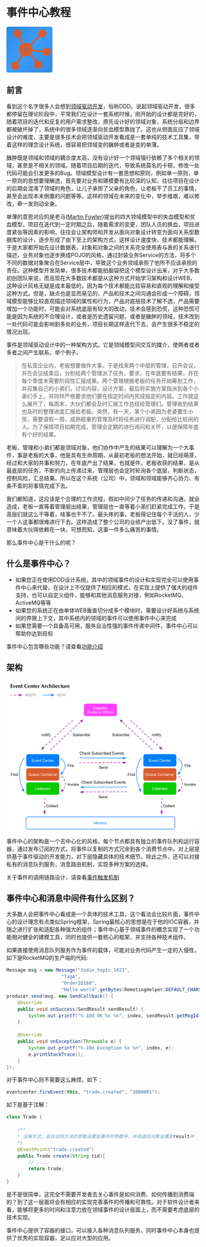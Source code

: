 # 事件中心教程

<img src="/images/logo.png" width="120" height="120" alt="事件中心logo" align="center" />

## 前言

看到这个名字很多人会想到[领域驱动开发](https://zh.wikipedia.org/wiki/%E5%9F%9F%E9%A9%B1%E5%8A%A8%E5%BC%80%E5%8F%91)，俗称DDD。说起领域驱动开发，很多都停留在理论阶段中，平常我们在设计一套系统时候，刚开始的设计都是完好的，随着项目的迭代和反复的用户需求整改，原先设计好的领域对象，系统分层和边界都被破坏掉了，系统中的很多领域逐渐向贫血模型靠拢了。这也从侧面反应了领域设计的难度，主要是很多技术会把领域驱动开发看成是一套单纯的技术工具集，带着这样的理念设计系统，很容易把领域变的臃肿或者是变的单薄。

臃肿既是领域和领域的耦合度太高，没有设计好一个领域强行依赖了多个相关的领域，甚至是不相关的领域。随着项目后期的迭代，导致系统莫名的卡顿，修改一处代码可能会引发更多的Bug。领域模型设计有一套思想和原则，例如单一原则，单一原则的思想要理解透，首先要对业务和建模要有比较深的认知，往往项目在设计的后期会混淆了领域的角色，让儿子承担了父亲的角色，让老板干了员工的事情，甚至会出现本末倒置的问题等等。这样的领域在未来的变化中，举步维艰，难以修改，牵一发则动全身。

单薄的意思对应的是老马([Martin Fowler](https://zh.wikipedia.org/wiki/%E9%A9%AC%E4%B8%81%C2%B7%E7%A6%8F%E5%8B%92))提出的四大领域模型中的失血模型和贫血模型，项目在迭代到一定时期之后，随着需求的变更，团队人员的换血，项目进度紧张等因素的影响，往往会让架构师和开发从面向对象设计转变为面向关系型数据库的设计，逐步形成了由下至上的架构方式，这样设计速度快，技术都能理解。于是大家都开始先设计数据表，对象和对象之间的关系完全使用表与表的关系进行描述，业务对象也逐步换成POJO的风格，通过封装业务Service的方法，将多个不同的数据对象聚合在Service层中，导致这个业务领域承担了他所不应该承担的责任。这种模型开发简单，很多技术都能拍脑袋把这个模型设计出来，对于大多数初创团队来说，而且现在大多数技术都是从这种方式开始学习架构和设计WEB，这种设计风格无疑是成本最低的，因为每个技术都能比较容易和直观的理解和接受这种方式。但是，缺点也是显而易见的，产品和技术之间沟通会形成一个障碍，领域模型能够比较直观描述领域的属性和行为，产品对底层技术了解不透，产品需要增加一个功能时，可能会对系统底层有较大的改动，技术会感到恐慌，这种恐慌可能是因为系统的不合理设计，或者是历史遗留问题，或者是臃肿的领域，技术改到一处代码可能会影响到多处的业务，项目长期这样迭代下去，会产生很多不稳定的情况出现。

事件是领域驱动设计中的一种架构方式。它是领域模型间交互的媒介，使两者或者多者之间产生联系，举个例子。

> 在私营企业内，老板想要做件大事，于是找来两个中层的管理，召开会议，并在会议结束后，分别给两个管理派了任务，要求，在年底要有结果，并在每个季度末需要阶段性汇报成果。两个管理根据老板的任务开始筹划工作，并召集自己的小弟们，讨论内容，设计方案，最后将实施方案指派到各个小弟们手上，并同样严格要求他们要在指定时间内完成指定的内容。工作就这么展开了，每周末，大伙们都会及时汇报工作总结给管理们，管理收到结果也及时的整理进度汇报给老板。突然，有一天，某个小弟因为老婆要生小孩，需要请假一周，成熟稳重的管理及时将任务进行调配，分配给比较闲的人。为了保障项目如期完成，管理会定期的进行询问和关怀，以便保障年底有个好的结果。

老板、管理和小弟们都是领域对象，他们协作中产生的结果可以理解为一个大事件，事是老板的大事，他是具有生命周期，从最初老板的想法开始，就已经萌芽，经过和大家的共事和努力，在年底产出了结果，也就是件。老板收获的结果，是从最底层的任务，不断的向上传递过来，管理层也会定时轮询各个底层，判断状态，控制风险，汇总结果。所以在这个系统（公司）中，领域和领域能够齐心协力、有条不紊的将事情完成下去。

我们都知道，这应该是个合理的工作流程，假如中间少了任务的传递和沟通，就会造成，老板一直等着管理层出结果，管理层也一直等着小弟们赶紧完成工作，于是高层们就这么干等着，啥事也干不了。最头疼的事，老板得记住每个干活的人，少一个人这事都很难进行下去。这样造成了整个公司的业绩产出低下。没了事件，就意味着大伙得依赖在一块，可想而知，这事一件多么痛苦的事情。

那么事件中心是干什么的呢？

## 什么是事件中心？

 * 如果您正在使用DDD设计系统，其中的领域事件的设计和实现完全可以使用事件中心来代替，在设计上不仅提供了相应的模式，在实现上提供了强大的组件支持，也可以自定义组件，能够和其他消息服务对接，例如RocketMQ、ActiveMQ等等
 * 如果您的系统正在由单体WEB垂直切分成多个模块时，需要设计好系统与系统间的界限上下文，其中系统内的领域的事件可以使用事件中心来完成
 * 如果您需要一个具备高可用，服务自治性强的事件传递中间件，事件中心可以帮助你达到目标

事件中心包含哪些功能？请查看[功能介绍](features/README.md)

## 架构

<img src="/images/architecture.png" alt="事件中心架构" align="center" />

事件中心的架构是一个去中心化的风格，每个节点都具有独立的事件队列和运行容器，通过发布订阅的方式，将事件以复制的方式冗余到各个消费节点中。对上层提供基于事件驱动的开发能力，对下层隐藏具体的技术细节。除此之外，还可以对接私有的消息队列服务，消息路由机制，实现多种方案的选择。

关于事件的调用链路设计，请查看[事件触发机制](features/ECFireInterface.md)

## 事件中心和消息中间件有什么区别？

大多数人会把事件中心看成是一个具体的技术工具，这个看法会比较片面，事件中心的设计理念有点类似Spring框架，Spring最核心的思想是在于他的IOC容器，并随之进行扩张和适配各种强大的组件；事件中心基于领域事件的概念实现了一个功能相对健全的建模工具，同时也提供一套核心的框架，并支持各种技术组件。

如果直接使用消息队列服务作为事件的载体，可能对业务代码产生一定的入侵性，如下是RocketMQ的生产端的代码:
```java
Message msg = new Message("Jodie_topic_1023",
                    "TagA",
                    "OrderID188",
                    "Hello world".getBytes(RemotingHelper.DEFAULT_CHARSET));
producer.send(msg, new SendCallback() {
    @Override
    public void onSuccess(SendResult sendResult) {
        System.out.printf("%-10d OK %s %n", index, sendResult.getMsgId());
    }

    @Override
    public void onException(Throwable e) {
        System.out.printf("%-10d Exception %s %n", index, e);
        e.printStackTrace();
    }
});
```

对于事件中心则不需要这么麻烦，如下：
```java
eventcenter.fireEvent(this, "trade.created", "1000001");
```

如下是基于注解：
```java
class Trade {
    
    /**
    * 注解方式，会自动将方法的参数设置到事件的参数中，并将返回对象设置到result中 
    */
    @EventPoint("trade.created")
    public Trade create(String tid){
        // .....
        return trade;
    }
}
```

是不是很简单，这完全不需要开发者去关心事件是如何消费、如何传播到消费端的？到了这一层面将会有相应的实现完善事件的传播和可靠性。对于软件设计者来看，能够将更多的时间和注意力放在领域事件的设计层面上，而不需要考虑底层的技术实现。

事件中心提供了容器的接口，可以接入各种消息队列服务，同时事件中心本身也提供了优秀的实现容器，足以应对大型的应用。